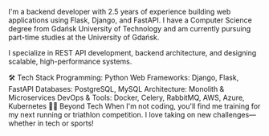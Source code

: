 I'm a backend developer with 2.5 years of experience building web applications using Flask, Django, and FastAPI. I have a Computer Science degree from Gdańsk University of Technology and am currently pursuing part-time studies at the University of Gdańsk.

I specialize in REST API development, backend architecture, and designing scalable, high-performance systems.

🛠 Tech Stack
Programming: Python
Web Frameworks: Django, Flask, FastAPI
Databases: PostgreSQL, MySQL
Architecture: Monolith & Microservices
DevOps & Tools: Docker, Celery, RabbitMQ, AWS, Azure, Kubernetes
🏃‍♂️ Beyond Tech
When I'm not coding, you'll find me training for my next running or triathlon competition. I love taking on new challenges—whether in tech or sports!





<!---
dawidrez/dawidrez is a ✨ special ✨ repository because its `README.md` (this file) appears on your GitHub profile.
You can click the Preview link to take a look at your changes.
--->
